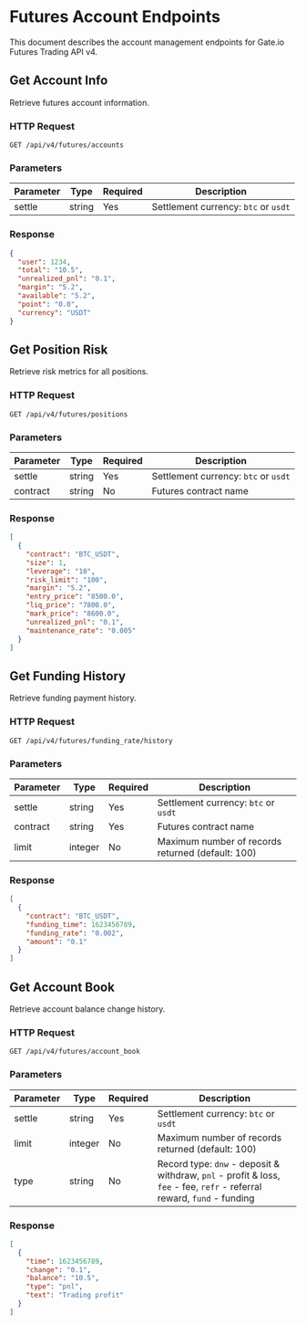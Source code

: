 # Futures Account Endpoints

This document describes the account management endpoints for Gate.io Futures Trading API v4.

## Get Account Info

Retrieve futures account information.

### HTTP Request

`GET /api/v4/futures/accounts`

### Parameters

| Parameter | Type   | Required | Description |
|-----------|--------|----------|-------------|
| settle    | string | Yes      | Settlement currency: `btc` or `usdt` |

### Response

```json
{
  "user": 1234,
  "total": "10.5",
  "unrealized_pnl": "0.1",
  "margin": "5.2",
  "available": "5.2",
  "point": "0.0",
  "currency": "USDT"
}
```

## Get Position Risk

Retrieve risk metrics for all positions.

### HTTP Request

`GET /api/v4/futures/positions`

### Parameters

| Parameter | Type   | Required | Description |
|-----------|--------|----------|-------------|
| settle    | string | Yes      | Settlement currency: `btc` or `usdt` |
| contract  | string | No       | Futures contract name |

### Response

```json
[
  {
    "contract": "BTC_USDT",
    "size": 1,
    "leverage": "10",
    "risk_limit": "100",
    "margin": "5.2",
    "entry_price": "8500.0",
    "liq_price": "7800.0",
    "mark_price": "8600.0",
    "unrealized_pnl": "0.1",
    "maintenance_rate": "0.005"
  }
]
```

## Get Funding History

Retrieve funding payment history.

### HTTP Request

`GET /api/v4/futures/funding_rate/history`

### Parameters

| Parameter | Type    | Required | Description |
|-----------|---------|----------|-------------|
| settle    | string  | Yes      | Settlement currency: `btc` or `usdt` |
| contract  | string  | Yes      | Futures contract name |
| limit     | integer | No       | Maximum number of records returned (default: 100) |

### Response

```json
[
  {
    "contract": "BTC_USDT",
    "funding_time": 1623456789,
    "funding_rate": "0.002",
    "amount": "0.1"
  }
]
```

## Get Account Book

Retrieve account balance change history.

### HTTP Request

`GET /api/v4/futures/account_book`

### Parameters

| Parameter | Type    | Required | Description |
|-----------|---------|----------|-------------|
| settle    | string  | Yes      | Settlement currency: `btc` or `usdt` |
| limit     | integer | No       | Maximum number of records returned (default: 100) |
| type      | string  | No       | Record type: `dnw` - deposit & withdraw, `pnl` - profit & loss, `fee` - fee, `refr` - referral reward, `fund` - funding |

### Response

```json
[
  {
    "time": 1623456789,
    "change": "0.1",
    "balance": "10.5",
    "type": "pnl",
    "text": "Trading profit"
  }
]
```